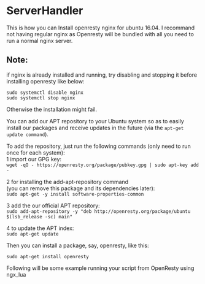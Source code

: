 # ServerHandler

This is how you can Install openresty nginx for ubuntu 16.04. I recommand not having regular nginx as Openresty will be bundled with all you need to run a normal nginx server.

## Note: 
if nginx is already installed and running, try disabling and stopping it before installing openresty like below:
```
sudo systemctl disable nginx
sudo systemctl stop nginx
```
Otherwise the installation might fail.

You can add our APT repository to your Ubuntu system so as to easily install our packages and receive updates in the future (via the ```apt-get update command```).

To add the repository, just run the following commands (only need to run once for each system): <br/>
1 import our GPG key: <br/>
```wget -qO - https://openresty.org/package/pubkey.gpg | sudo apt-key add -```

2 for installing the add-apt-repository command <br/>
(you can remove this package and its dependencies later): <br/>
```sudo apt-get -y install software-properties-common```

3 add the our official APT repository: <br/>
```sudo add-apt-repository -y "deb http://openresty.org/package/ubuntu $(lsb_release -sc) main" ``` <br/>

4 to update the APT index: <br/>
```sudo apt-get update``` 

Then you can install a package, say, openresty, like this: <br/>
```
sudo apt-get install openresty
```

Following will be some example running your script from OpenResty using ngx_lua
